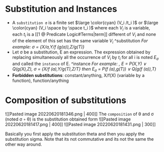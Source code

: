 # Substitution and Instances
- A `substitution σ` is a finite set $\large \color{cyan} (V_i /t_i )$ or $\large \color{cyan} (V_i \space by \space t_i )$ where each $V_i$ is a variable, each $t_i$ is a [[1 @ Predicate Logic#Terms|term]] different of $V_i$ and none of the element of this set has the same variable $V_i$ ^substitution
*For example: σ = {X/a,Y/f (g(a)),Z/g(T)}*
- Let σ be a substitution, E an expression. The expression obtained by replacing simultaneously all the occurrence of $V_i$ by $t_i$ for all i is noted $E_σ$ and called the `instance` of E. ^instance
*For example: , E = P(X,Y) ∨ Q(g(X),Z), σ = {X/f (a),Y/g(T),Z/T} then $E_σ$ = P(f (a),g(T)) ∨ Q(g(f (a)),T)*
- **Forbidden substitutions**: constant/anything, X/f(X) (variable by a function), function/anything

# Composition of substitutions
![[Pasted image 20220620181346.png | 400]]
The `composition` of θ and σ (noted σ ◦ θ) is the substitution obtained form
![[Pasted image 20220620181417.png | 400]]
![[Pasted image 20220620181431.png | 300]]

Basically you first apply the substitution theta and then you apply the substitution sigma. Note that its not commutative and its not the same the other way around.
